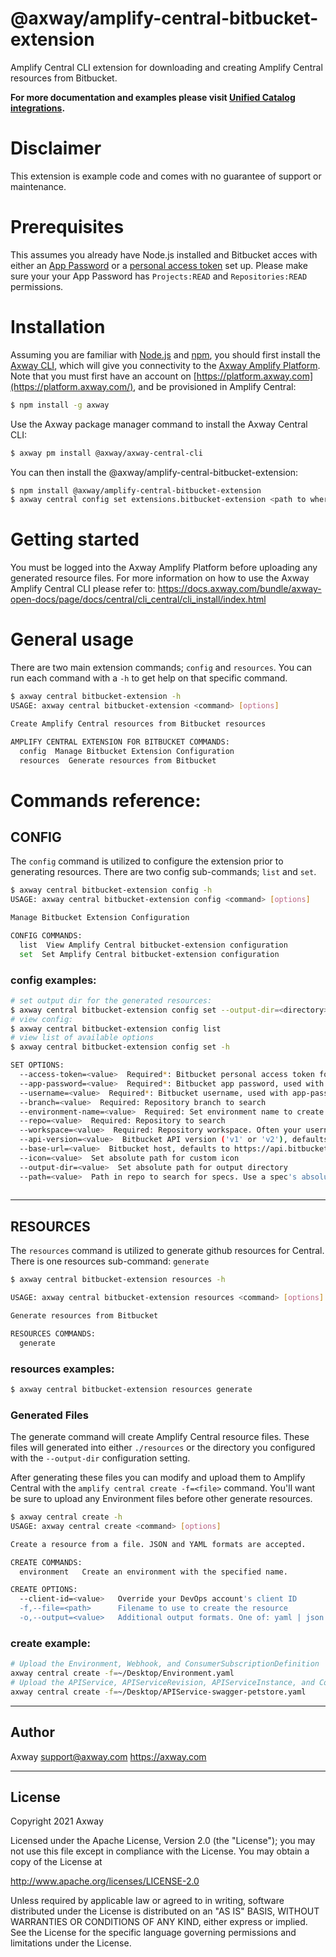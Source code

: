 # @axway/amplify-central-bitbucket-extension

Amplify Central CLI extension for downloading and creating Amplify Central resources from Bitbucket.

**For more documentation and examples please visit [Unified Catalog integrations](https://github.com/Axway/unified-catalog-integrations).**

# Disclaimer

This extension is example code and comes with no guarantee of support or maintenance.

# Prerequisites

This assumes you already have Node.js installed and Bitbucket acces with either an [App Password](https://support.atlassian.com/bitbucket-cloud/docs/app-passwords/) or a [personal access token](https://confluence.atlassian.com/bitbucketserver/personal-access-tokens-939515499.html) set up. Please make sure your your App Password has `Projects:READ` and `Repositories:READ` permissions.


# Installation

Assuming you are familiar with [Node.js](https://nodejs.org) and [npm](https://npmjs.com), you should first install the [Axway CLI](https://www.npmjs.com/package/axway), which will give you connectivity to the [Axway Amplify Platform](https://www.axway.com/en/products/amplify). Note that you must first have an account on [https://platform.axway.com](https://platform.axway.com/), and be provisioned in Amplify Central:

```bash
$ npm install -g axway
```

Use the Axway package manager command to install the Axway Central CLI:

```bash
$ axway pm install @axway/axway-central-cli
```

You can then install the @axway/amplify-central-bitbucket-extension:

```bash
$ npm install @axway/amplify-central-bitbucket-extension
$ axway central config set extensions.bitbucket-extension <path to where you installed module>
```


# Getting started

You must be logged into the Axway Amplify Platform before uploading any generated resource files. 
For more information on how to use the Axway Amplify Central CLI please refer to:
https://docs.axway.com/bundle/axway-open-docs/page/docs/central/cli_central/cli_install/index.html

# General usage

There are two main extension commands; `config` and `resources`. You can run each command with a `-h` to get help on that specific command.

```bash
$ axway central bitbucket-extension -h
USAGE: axway central bitbucket-extension <command> [options]

Create Amplify Central resources from Bitbucket resources

AMPLIFY CENTRAL EXTENSION FOR BITBUCKET COMMANDS:
  config  Manage Bitbucket Extension Configuration
  resources  Generate resources from Bitbucket
```

# Commands reference:

## CONFIG

The `config` command is utilized to configure the extension prior to generating resources. There are two config sub-commands; `list` and `set`.

```bash
$ axway central bitbucket-extension config -h
USAGE: axway central bitbucket-extension config <command> [options]

Manage Bitbucket Extension Configuration

CONFIG COMMANDS:
  list  View Amplify Central bitbucket-extension configuration
  set  Set Amplify Central bitbucket-extension configuration
```

### config examples:

```bash
# set output dir for the generated resources:
$ axway central bitbucket-extension config set --output-dir=<directory>
# view config:
$ axway central bitbucket-extension config list
# view list of available options
$ axway central bitbucket-extension config set -h

SET OPTIONS:
  --access-token=<value>  Required*: Bitbucket personal access token for an alternate to username/app-password.
  --app-password=<value>  Required*: Bitbucket app password, used with username
  --username=<value>  Required*: Bitbucket username, used with app-password
  --branch=<value>  Required: Repository branch to search
  --environment-name=<value>  Required: Set environment name to create
  --repo=<value>  Required: Repository to search
  --workspace=<value>  Required: Repository workspace. Often your username for v2 and your project name for v1
  --api-version=<value>  Bitbucket API version ('v1' or 'v2'), defaults to 'v2'
  --base-url=<value>  Bitbucket host, defaults to https://api.bitbucket.org/2.0 for api-version v2. Required for v1
  --icon=<value>  Set absolute path for custom icon
  --output-dir=<value>  Set absolute path for output directory
  --path=<value>  Path in repo to search for specs. Use a spec's absolute path to import one. Defaults to /
  
```

---

## RESOURCES

The `resources` command is utilized to generate github resources for Central. There is one resources sub-command: `generate`

```bash
$ axway central bitbucket-extension resources -h

USAGE: axway central bitbucket-extension resources <command> [options]

Generate resources from Bitbucket

RESOURCES COMMANDS:
  generate
```

### resources examples:

```bash
$ axway central bitbucket-extension resources generate
```

### Generated Files

The generate command will create Amplify Central resource files. These files will generated into either `./resources` or the directory you configured with the `--output-dir` configuration setting.

After generating these files you can modify and upload them to Amplify Central with the `amplify central create -f=<file>` command. You'll want be sure to upload any Environment files before other generate resources.

```bash
$ axway central create -h
USAGE: axway central create <command> [options]

Create a resource from a file. JSON and YAML formats are accepted.

CREATE COMMANDS:
  environment   Create an environment with the specified name.

CREATE OPTIONS:
  --client-id=<value>   Override your DevOps account's client ID
  -f,--file=<path>      Filename to use to create the resource
  -o,--output=<value>   Additional output formats. One of: yaml | json
```

### create example:

```bash
# Upload the Environment, Webhook, and ConsumerSubscriptionDefinition
axway central create -f=~/Desktop/Environment.yaml
# Upload the APIService, APIServiceRevision, APIServiceInstance, and ConsumerInstance
axway central create -f=~/Desktop/APIService-swagger-petstore.yaml
```

---

## Author

Axway <support@axway.com> https://axway.com

---

## License

Copyright 2021 Axway

Licensed under the Apache License, Version 2.0 (the "License");
you may not use this file except in compliance with the License.
You may obtain a copy of the License at

http://www.apache.org/licenses/LICENSE-2.0

Unless required by applicable law or agreed to in writing, software
distributed under the License is distributed on an "AS IS" BASIS,
WITHOUT WARRANTIES OR CONDITIONS OF ANY KIND, either express or implied.
See the License for the specific language governing permissions and
limitations under the License.

